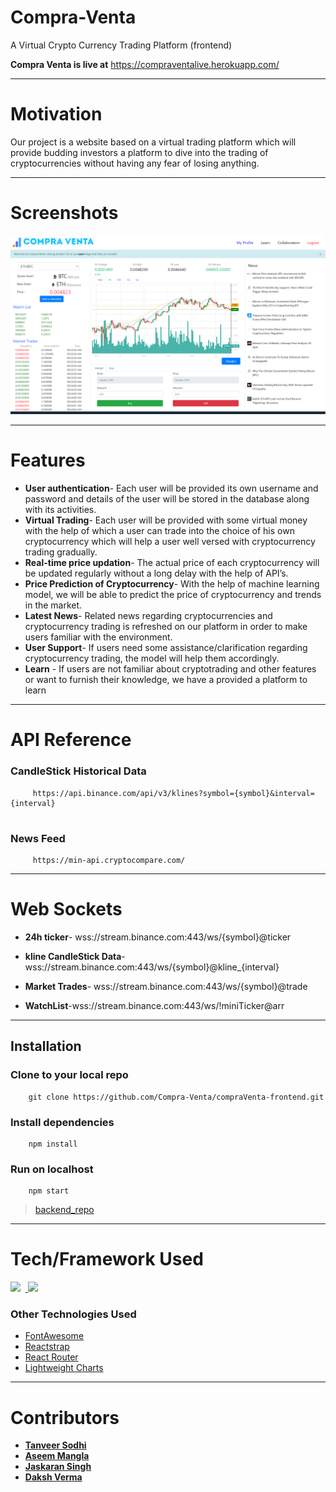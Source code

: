 # Compra-Venta

A Virtual Crypto Currency Trading Platform (frontend)


 **Compra Venta is live at** https://compraventalive.herokuapp.com/ 
***
# Motivation

Our project is a website based on a virtual trading platform which will provide
budding investors a platform to dive into the trading of cryptocurrencies without
having any fear of losing anything.
***
# Screenshots
![alt text](https://github.com/Compra-Venta/compraVenta-frontend/blob/master/public/assets/images/learnPage/dashboard.png?raw=true)

***

 

# Features
* **User authentication**- Each user will be provided its own username and
password and details of the user will be stored in the database along with its
activities.
* **Virtual Trading**- Each user will be provided with some virtual money with
the help of which a user can trade into the choice of his own cryptocurrency
which will help a user well versed with cryptocurrency trading gradually.
* **Real-time price updation**- The actual price of each cryptocurrency will be
updated regularly without a long delay with the help of API’s.
* **Price Prediction of Cryptocurrency**- With the help of machine learning
model, we will be able to predict the price of cryptocurrency and trends in the
market.
* **Latest News**- Related news regarding cryptocurrencies and cryptocurrency
trading is refreshed on our platform in order to make users familiar with the
environment.
* **User Support**- If users need some assistance/clarification regarding
cryptocurrency trading, the model will help them accordingly.
* **Learn** - If users are not familiar about cryptotrading and other features
or want to furnish their knowledge, we have a provided a platform to learn
***

# API Reference
### **CandleStick Historical Data**
```
     https://api.binance.com/api/v3/klines?symbol={symbol}&interval={interval}
            
```
      
### **News Feed**
```
     https://min-api.cryptocompare.com/ 
```
***   
# Web Sockets
 * **24h ticker**- wss://stream.binance.com:443/ws/{symbol}@ticker
 
 * **kline CandleStick Data**- wss://stream.binance.com:443/ws/{symbol}@kline_{interval}
 
 * **Market Trades**- wss://stream.binance.com:443/ws/{symbol}@trade

 * **WatchList**-wss://stream.binance.com:443/ws/!miniTicker@arr

***

## Installation

### Clone to your local repo

```
    git clone https://github.com/Compra-Venta/compraVenta-frontend.git
```

### Install dependencies

```
    npm install
```

### Run on localhost

```
    npm start
```
> [backend_repo](https://github.com/Compra-Venta/compraVenta-backend)
***

# Tech/Framework Used
<a href="https://reactjs.org/"><img src="https://img.icons8.com/plasticine/48/000000/react.png"/></a> &nbsp;<a href="https://react-redux.js.org/"> <img src="https://img.icons8.com/color/48/000000/redux.png"/></a>
 ### Other Technologies Used 
  * [FontAwesome](https://fontawesome.com/v4.7.0/icons/)
  * [Reactstrap](https://reactstrap.github.io/)
  * [React Router](https://reactrouter.com/)
  * [Lightweight Charts](https://in.tradingview.com/lightweight-charts/)

***

# Contributors
* [**Tanveer Sodhi** ](https://github.com/TanveerSodhi "Connect on Github")
* [**Aseem Mangla** ](https://github.com/manglaaseem28 "Connect on Github")
* [**Jaskaran Singh** ](https://github.com/jaskaran-23 "Connect on Github")
* [**Daksh Verma** ](https://github.com/dakshverma2411/ "Connect on Github")


